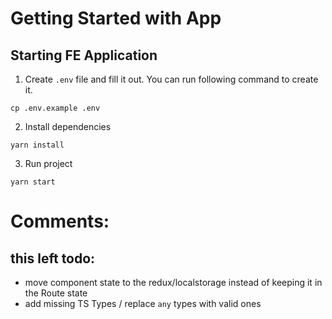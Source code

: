 # Getting Started with App

## Starting FE Application

1. Create `.env` file and fill it out. You can run following command to create it.

```shell
cp .env.example .env
```

2. Install dependencies

```shell
yarn install
```

3. Run project

```shell
yarn start
```



# Comments:

## this left todo:

- move component state to the redux/localstorage instead of keeping it in the Route state
- add missing TS Types / replace `any` types with valid ones
